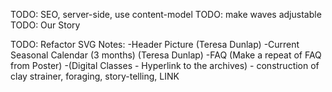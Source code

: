 TODO: SEO, server-side, use content-model
TODO: make waves adjustable
TODO: Our Story

TODO: Refactor SVG
Notes:
-Header Picture (Teresa Dunlap)
-Current Seasonal Calendar (3 months) (Teresa Dunlap)
-FAQ (Make a repeat of FAQ from Poster)
-(Digital Classes - Hyperlink to the archives) - construction of clay strainer, foraging, story-telling, LINK









